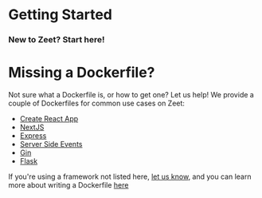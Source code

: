 # Getting Started
### New to Zeet? Start here!

# Missing a Dockerfile?
Not sure what a Dockerfile is, or how to get one? Let us help! We provide a couple of Dockerfiles for common use cases on Zeet:
 - [Create React App](https://github.com/zeet-demo/create-react-app-demo)
 - [NextJS](https://github.com/zeet-demo/nextjs-demo)
 - [Express](https://github.com/zeet-demo/node-express-demo)
 - [Server Side Events](https://github.com/zeet-demo/node-sse-example)
 - [Gin](https://github.com/zeet-demo/node-golang-demo)
 - [Flask](https://github.com/zeet-demo/node-flask-demo)

If you're using a framework not listed here, [let us know](https://zeet.co/contact), and you can learn more about writing a Dockerfile [here](https://docs.docker.com/engine/reference/builder/)
